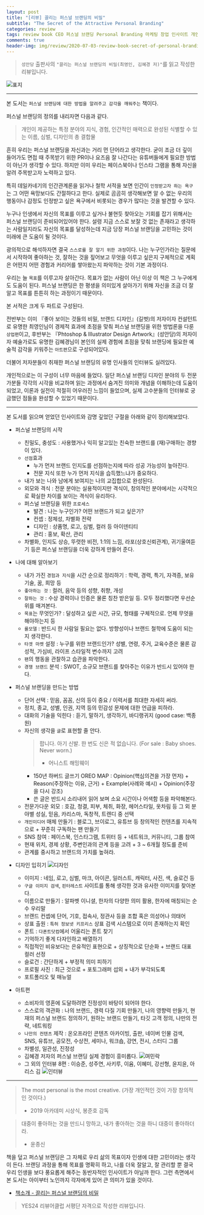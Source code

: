 ```yaml
---  
layout: post  
title: "[리뷰] 끌리는 퍼스널 브랜딩의 비밀"  
subtitle: "The Secret of the Attractive Personal Branding"  
categories: review  
tags: review book CEO 퍼스널 브랜딩 Personal Branding 마케팅 창업 인사이트 개인 매력 
comments: true  
header-img: img/review/2020-07-03-review-book-secret-of-personal-branding-1.png
---  
```

  
> `성안당` 출판사의 `"끌리는 퍼스널 브랜딩의 비밀(최영인, 김혜경 저)"`를 읽고 작성한 리뷰입니다.  

![표지](https://telegeam.github.io/assets/img/review/2020-07-03-review-book-secret-of-personal-branding-1.png)  

---

본 도서는 `퍼스널 브랜딩에 대한 방법을 알려주고 감각을 깨워주는` 책이다.

퍼스널 브랜딩의 정의를 내리자면 다음과 같다.
> 개인이 제공하는 특정 분야의 지식, 경험, 인간적인 매력으로 완성된 식별할 수 있는 이름, 심벌, 디자인의 총 결합물

흔히 우리는 퍼스널 브랜딩을 자신과는 거리 먼 단어라고 생각한다. 굳이 조금 더 깊이 들어가도 면접 때 주목받기 위한 PR이나 요즈음 잘 나간다는 유튜버들에게 필요한 방법이 아닌가 생각할 수 있다. 하지만 이미 우리는 페이스북이나 인스타 그램을 통해 자신을 알려 주목받고자 노력하고 있다. 

특히 데일카네기의 인간관계론을 읽거나 철학 서적을 보면 인간이 `인정받고자 하는 욕구`는 그 어떤 욕망보다도 간절하다고 한다. 실제로 곰곰히 생각해보면 알 수 없는 우리의 행동이나 감정도 인정받고 싶은 욕구에서 비롯되는 경우가 많다는 것을 발견할 수 있다.

누구나 인생에서 자신의 목표를 이루고 싶거나 불현듯 찾아오는 기회를 잡기 위해서는 퍼스널 브랜딩이 준비되어있어야 한다. 설령 지금 스스로 보잘 것 없는 존재라고 생각하는 사람일지라도 자신의 목표를 달성하는데 지금 당장 퍼스널 브랜딩을 고민하는 것이 미래에 큰 도움이 될 것이다.

광의적으로 해석하자면 결국 `스스로를 잘 알기 위한 과정`이다. 나는 누구인가라는 질문에서 시작하여 좋아하는 것, 잘하는 것을 짚어보고 무엇을 이루고 싶은지 구체적으로 계획은 어떤지 어떤 경험과 커리어를 쌓아왔는지 파악하는 것이 기본 과정이다.

우리는 늘 `목표`를 이루고자 살아간다. 목표가 없는 사람이 아닌 이상 이 책은 그 누구에게도 도움이 된다. 퍼스널 브랜딩은 한 평생을 의미있게 살아가기 위해 자신을 조금 더 잘 알고 목표를 튼튼히 하는 과정이기 때문이다.

본 서적은 크게 두 파트로 구성된다. 

전반부는 이미 『좋아 보이는 것들의 비밀, 브랜드 디자인』(길벗)의 저자이자 컨설턴트로 유명한 최영인님이 경제적 효과에 초점을 맞춰 퍼스널 브랜딩을 위한 방법론을 다룬 `상업편`이고, 후반부는 『Phtoshop & Illustrator Design Artwork』(성안당)의 저자이자 예술가로도 유명한 김혜경님이 본인의 실제 경험에 초점을 맞춰 브랜딩에 필요한 예술적 감각을 키워주는 `아트편`으로 구성되어있다. 

더불어 저자분들이 취재한 퍼스널 브랜딩의 유명 인사들의 인터뷰도 실려있다.

개인적으로는 이 구성이 너무 마음에 들었다. 일단 퍼스널 브랜딩 디자인 분야의 두 전문가분들 각각의 시각을 비교하며 읽는 과정에서 숨겨진 의미와 개념을 이해하는데 도움이 되었고, 이론과 실전이 적절히 어우러진 느낌이 들었으며, 실제 고수분들의 인터뷰로 궁금했던 점들을 완성할 수 있었기 때문이다.

---

본 도서를 읽으며 얻었던 인사이트와 감명 깊었던 구절을 아래와 같이 정리해보았다.

* 퍼스널 브랜딩의 시작
  + 친밀도, 충성도 : 사용했거나 익히 알고있는 친숙한 브랜드를 (재)구매하는 경향이 있다.
  + `선점`효과
    - 누가 먼저 브랜드 인지도를 선점하는지에 따라 성공 가능성이 높아진다.
    - 전문 지식 또한 누가 먼저 지식을 습득했느냐가 중요하다.
  + 내가 보는 나와 남에게 보여지는 나의 교집합으로 완성된다.
  + 외모와 격식 : 전문 분야는 실용적이지만 격식이, 창의적인 분야에서는 시각적으로 확실한 차이를 보이는 격식이 유리하다.
  + 퍼스널 브랜딩을 위한 `프로세스`
    - 발견 : 나는 누구인가? 어떤 브랜드가 되고 싶은가?
    - 컨셉 : 정체성, 차별화 전략
    - 디자인 : 상품명, 로고, 심벌, 컬러 등 아이덴티티
    - 관리 : 홍보, 확산, 관리
  + 차별화, 인지도 상승, 뚜렷한 비전, 1:1의 느낌, 라포(상호신뢰관계), 귀기울여듣기 등은 퍼스널 브랜딩을 더욱 강하게 만들어 준다.

* 나에 대해 알아보기
  - 내가 가진 `경험과 지식`을 시간 순으로 정리하기 : 학력, 경력, 특기, 자격증, 보유 기술, 꿈, 희망 등
  - `좋아하는 것` : 컬러, 음악 등의 성향, 취향, 개성
  - `잘하는 것` : 수상 경력이나 인증은 물론 칭찬 받은일 등. 모두 정리했다면 우선순위를 매겨본다. 
  - `목표`는 무엇인가? : 달성하고 싶은 시간, 규모, 형태를 구체적으로. 언제 무엇을 해야하는지 등
  - `롤모델` : 반드시 한 사람일 필요는 없다. 방향성이나 브랜드 철학에 도움이 되는지 생각한다.
  - `타겟 마켓` 설정 : 누구를 위한 브랜드인가? 성별, 연령, 주거, 교육수준은 물론 감성적, 가심비, 라이프 스타일적 변수까지 고려
  - `팬`의 행동을 관찰하고 습관을 파악한다.
  - `경쟁 브랜드` 분석 : SWOT, 소규모 브랜드를 찾아주는 이유가 반드시 있어야 한다.

* 퍼스널 브랜딩을 만드는 방법
  - 단어 선택 : 믿음, 꼼꼼, 신의 등이 중요 / 이력서를 최대한 자세히 써라.
  - 정치, 종교, 성별, 인권, 지역 등의 민감성 문제에 대한 언급을 피하라.
  - 대화의 기술을 익힌다 : 듣기, 말하기, 생각하기, 바디랭귀지 (good case: 백종원)
  - 자신의 생각을 `글`로 표현할 줄 안다. 
    > 팝니다. 아기 신발. 한 번도 신은 적 없습니다. (For sale : Baby shoes. Never worn.) 
    > - 어니스트 해밍웨이
    + 150년 하버드 글쓰기 OREO MAP : Opinion(핵심의견을 가장 먼저) + Reason(주장하는 이유, 근거) + Example(사례와 예시) + Opinion(주장을 다시 강조)
    + 쓴 글은 반드시 소리내어 읽어 보며 소요 시간이나 어색함 등을 파악해본다.
  - 전문가다운 외모 : 호감, 청결, 피부, 체취, 화장, 헤어스타일, 옷차림 등 그 외 분야별 성실, 믿음, 카리스마, 독창적, 트렌디 중 선택
  - `개인미디어` 매체 만들기 : 블로그, 브이로그, 유튜브 등 창의적인 컨텐츠를 지속적으로 + 꾸준히 구독하는 팬 만들기
  - SNS 참여 : 페이스북, 인스타그램, 트위터 등 + 네트워크, 커뮤니티, 그룹 참여
  - 현재 위치, 경제 상황, 주변인과의 관계 등을 고려 + 3 ~ 6개월 정도를 준비
  - 관계를 중시하고 브랜드의 가치를 높혀라. 

* 디자인 입히기 
  ![디자인](https://telegeam.github.io/assets/img/review/2020-07-03-review-book-secret-of-personal-branding-2.png)  
  - 이미지 : 네임, 로고, 심벌, 마크, 아이콘, 일러스트, 캐릭터, 사진, 색, 슬로건 등
  - `구글 이미지 검색`, `핀터레스트` 사이트를 통해 생각한 것과 유사한 이미지를 찾아본다.
  - 이름으로 만들기 : 알파벳 이니셜, 한자의 다양한 의미 활용, 한자에 매칭되는 순수 우리말
  - 브랜드 컨셉에 단어, 기호, 접속사, 정관사 등을 조합 혹은 의성어나 의태어 
  - 상표 출원 : `특허 정보넷 키프리스` 상표 검색 시스템으로 이미 존재하는지 확인
  - 폰트 : `다폰트닷컴`에서 어울리는 폰트 찾기
  - 기억하기 좋게 다자인하고 배열하기
  - 직접적인 비유보다는 은유적인 표현으로 + 상징적으로 단순화 + 브랜드 대표 컬러 선정
  - 슬로건 : 간단하게 + 부정적 의미 피하기
  - 프로필 사진 : 최근 것으로 + 포토그래퍼 섭외 + 내가 부각되도록 
  - 포트폴리오 및 매뉴얼 

* 아트편
  - 소비자의 영혼에 도달하려면 진정성이 바탕이 되어야 한다.
  - 스스로의 객관화 : 나의 브랜드, 경력 다질 기회 만들기, 나의 영향력 만들기, 현재의 퍼스널 브랜드 정의하기, 원하는 브랜드 만들기, 타깃 고객 정의, 나만의 전략, 네트워킹 
  - `나만의 컨텐츠` 제작 : 온오프라인 콘텐츠 아카이빙, 출판, 네이버 인물 검색, SNS, 유튜브, 공모전, 수상전, 세미나, 워크숍, 강연, 전시, 스터디 그룹
  - 차별성, 일관성, 진정성
  - 김혜경 저자의 퍼스널 브랜딩 실제 경험이 흥미롭다.
    ![여민락](https://telegeam.github.io/assets/img/review/2020-07-03-review-book-secret-of-personal-branding-3.png)  
  - 그 외의 인터뷰 8편 : 이승준, 성주연, 사키루, 이윰, 이혜미, 강선형, 윤지윤, 아리스 김
    ![인터뷰](https://telegeam.github.io/assets/img/review/2020-07-03-review-book-secret-of-personal-branding-4.png)  
  
---

> The most personal is the most creative. (가장 개인적인 것이 가장 창의적인 것이다.) 
> - 2019 아카데미 시상식, 봉준호 감독

> 대중이 좋아하는 것을 만드니 망하고, 내가 좋아하는 것을 하니 대중이 좋아하더라. 
> - 윤종신

책을 덮고 퍼스널 브랜딩은 그 자체로 우리 삶의 목표이자 인생에 대한 고민이라는 생각이 든다. 브랜딩 과정을 통해 목표를 명확히 하고, 나를 더욱 잘알고, 잘 관리할 뿐 결국 우리 인생을 보다 풍요롭게 해주는 동반자적인 인사이트가 아닐까 한다. 그런 측면에서 본 도서는 아이부터 노인까지 각자에게 있어 큰 의미가 있을 것이다.


* [책소개 - 끌리는 퍼스널 브랜딩의 비밀](http://www.yes24.com/Product/goods/90611593)


> YES24 리뷰어클럽 서평단 자격으로 작성한 리뷰입니다.
